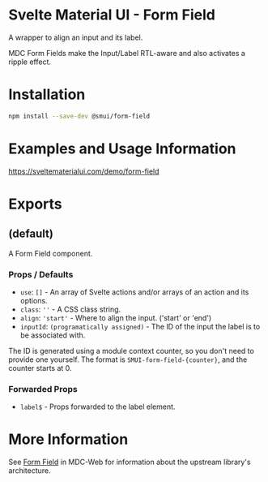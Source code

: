 # Svelte Material UI - Form Field

A wrapper to align an input and its label.

MDC Form Fields make the Input/Label RTL-aware and also activates a ripple effect.

# Installation

```sh
npm install --save-dev @smui/form-field
```

# Examples and Usage Information

https://sveltematerialui.com/demo/form-field

# Exports

## (default)

A Form Field component.

### Props / Defaults

- `use`: `[]` - An array of Svelte actions and/or arrays of an action and its options.
- `class`: `''` - A CSS class string.
- `align`: `'start'` - Where to align the input. ('start' or 'end')
- `inputId`: `(programatically assigned)` - The ID of the input the label is to be associated with.

The ID is generated using a module context counter, so you don't need to provide one yourself. The format is `SMUI-form-field-{counter}`, and the counter starts at 0.

### Forwarded Props

- `label$` - Props forwarded to the label element.

# More Information

See [Form Field](https://github.com/material-components/material-components-web/tree/v11.0.0/packages/mdc-form-field) in MDC-Web for information about the upstream library's architecture.
